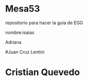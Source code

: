# Mesa53
repositorio para hacer la guía de EGG

nombre:isaias

Adriana

#Juan Cruz Lentini

# Cristian Quevedo

